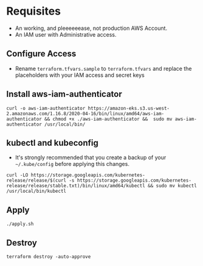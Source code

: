 # Requisites

- An working, and pleeeeeease, not production AWS Account.
- An IAM user with Administrative access.

## Configure Access

- Rename `terraform.tfvars.sample` to `terraform.tfvars` and replace the placeholders with your IAM access and secret keys

## Install aws-iam-authenticator


`curl -o aws-iam-authenticator https://amazon-eks.s3.us-west-2.amazonaws.com/1.16.8/2020-04-16/bin/linux/amd64/aws-iam-authenticator &&
chmod +x ./aws-iam-authenticator && 
sudo mv aws-iam-authenticator /usr/local/bin/`


## kubectl and kubeconfig

- It's strongly recommended that you create a backup of your `~/.kube/config` before applying this changes.

`curl -LO https://storage.googleapis.com/kubernetes-release/release/$(curl -s https://storage.googleapis.com/kubernetes-release/release/stable.txt)/bin/linux/amd64/kubectl && sudo mv kubectl /usr/local/bin/kubectl`

## Apply

`./apply.sh`

## Destroy

`terraform destroy -auto-approve`

